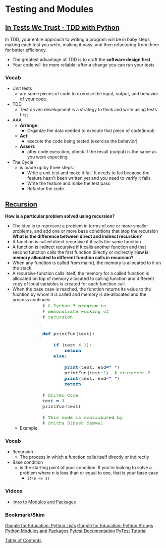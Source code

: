 # Testing and Modules

## [In Tests We Trust - TDD with Python](https://code.likeagirl.io/in-tests-we-trust-tdd-with-python-af69f47e6932)

In TDD, your entire approach to writing a program will be in baby steps, making each test you write, making it pass, and then refactoring from there for better efficiency.
- The greatest advantage of TDD is to craft the **software design first**
- Your code will be more reliable: after a change you can run your tests
### Vocab
- Unit tests
  - are some pieces of code to exercise the input, output, and behavior of your code. 
- TDD
  - Test driven development is a strategy to think and write using tests first
- AAA
  - **Arrange:**
    - Organize the data needed to execute that piece of code(input)
  - **Act:**
    - execute the code being tested (exercise the behavior)
  - **Assert:**
    - after code execution, check if the result (output) is the same as you were expecting
- The Cycle
  - is made up by three steps:
    - Write a unit test and make it fail. It needs to fail because the feature hasn't been written yet and you need to verify it fails
    - Write the feature and make the test pass
    - Refactor the code


## [Recursion](https://www.geeksforgeeks.org/recursion/)
**How is a particular problem solved using recursion?**
- The idea is to represent a problem in terms of one or more smaller problems, and add one or more base conditions that stop the recursion
**What is the difference between direct and indirect recursion?**
- A function is called direct recursive if it calls the same function
- A function is indirect recursive if it calls another function and that second function calls the first function directly or indirectly 
**How is memory allocated to different function calls in recursion?**
- When any function is called from main(), the memory is allocated to it on the stack. 
- A recursive function calls itself, the memory for a called function is allocated on top of memory allocated to calling function and different copy of local variables is created for each function call.
- When the base case is reached, the function returns its value to the fucntion by whom it is called and memory is de-allocated and the process continues
  - Example:
    ![recursion example](img/recursion.png)


### Vocab
- Recursion
  - The process in which a function calls itself directly or indirectly 
- Base condition
  - is the starting point of your condition. If you're looking to solve a problem where n is less than or equal to one, that is your base case
    - ```if(n <= 1)```


### Videos
- [Intro to Modules and Packages](https://realpython.com/courses/python-modules-packages/)

### Bookmark/Skim
[Google for Education: Python Lists](https://developers.google.com/edu/python/lists)
[Google for Education: Python Strings](https://developers.google.com/edu/python/strings)
[Python Modules and Packages](https://realpython.com/python-modules-packages/)
[Pytest Documentation](https://docs.pytest.org/en/latest/)
[PyTest Tutorial](https://www.guru99.com/pytest-tutorial.html)

[Table of Contents](../index.md)
